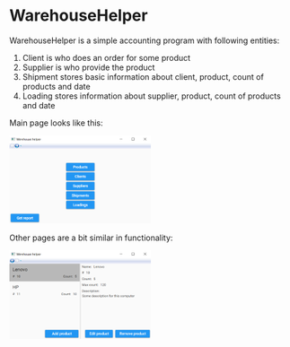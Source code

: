 # WarehouseHelper

WarehouseHelper is a simple accounting program with following entities:
1) Client is who does an order for some product
2) Supplier is who provide the product
3) Shipment stores basic information about client, product, count of products and date
4) Loading stores information about supplier, product, count of products and date


Main page looks like this:

<img src="Screenshots/Main.png" width="50%">


Other pages are a bit similar in functionality:

<img src="Screenshots/Products.png" width="50%">
